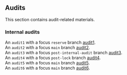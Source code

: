 ## Audits
This section contains audit-related materials.

### Internal audits
An `audit1` with a focus `reserve` branch [audit1](https://github.com/kupermind/olas-lst/blob/main/audits/audit1). <br>
An `audit2` with a focus `main` branch [audit2](https://github.com/kupermind/olas-lst/blob/main/audits/audit2). <br>
An `audit3` with a focus `post-internal-audit` branch [audit3](https://github.com/kupermind/olas-lst/blob/main/audits/audit3). <br>
An `audit4` with a focus `post-lock` branch [audit4](https://github.com/kupermind/olas-lst/blob/main/audits/audit4). <br>
An `audit5` with a focus `main` branch [audit5](https://github.com/kupermind/olas-lst/blob/main/audits/audit5). <br>
An `audit6` with a focus `main` branch [audit6](https://github.com/kupermind/olas-lst/blob/main/audits/audit6). <br>
